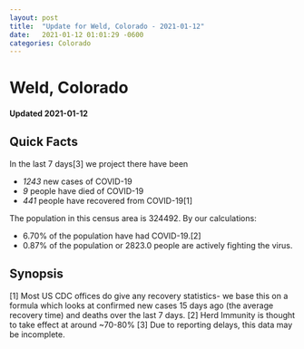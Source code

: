 ```yaml
---
layout: post
title:  "Update for Weld, Colorado - 2021-01-12"
date:   2021-01-12 01:01:29 -0600
categories: Colorado
---
```


# Weld, Colorado
#### Updated 2021-01-12

## Quick Facts

In the last 7 days[3] we project there have been
- *1243* new cases of COVID-19
- *9* people have died of COVID-19
- *441* people have recovered from COVID-19[1]

The population in this census area is 324492. By our calculations:
- 6.70% of the population have had COVID-19.[2]
- 0.87% of the population or 2823.0 people are actively fighting the virus.

## Synopsis




[1] Most US CDC offices do give any recovery statistics- we base this on a formula which looks at confirmed new cases
15 days ago (the average recovery time) and deaths over the last 7 days.
[2] Herd Immunity is thought to take effect at around ~70-80%
[3] Due to reporting delays, this data may be incomplete. 
    